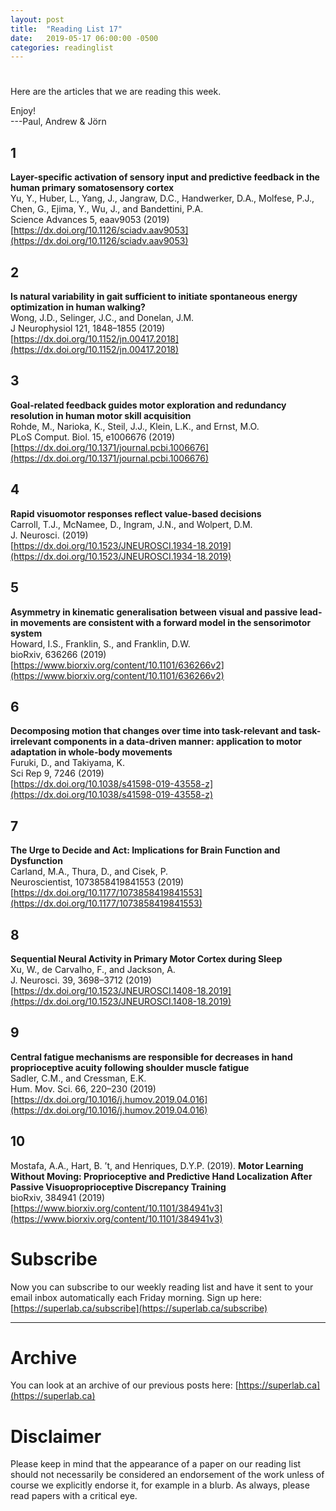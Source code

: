 ```yaml
---
layout: post
title:  "Reading List 17"
date:   2019-05-17 06:00:00 -0500
categories: readinglist
---
```


# 

Here are the articles that we are reading this week.

Enjoy!  
---Paul, Andrew & Jörn

## 1
**Layer-specific activation of sensory input and predictive feedback in the human primary somatosensory cortex**  
Yu, Y., Huber, L., Yang, J., Jangraw, D.C., Handwerker, D.A., Molfese, P.J., Chen, G., Ejima, Y., Wu, J., and Bandettini, P.A.  
Science Advances 5, eaav9053 (2019)  
[https://dx.doi.org/10.1126/sciadv.aav9053](https://dx.doi.org/10.1126/sciadv.aav9053)

## 2
**Is natural variability in gait sufficient to initiate spontaneous energy optimization in human walking?**  
Wong, J.D., Selinger, J.C., and Donelan, J.M.  
J Neurophysiol 121, 1848–1855 (2019)  
[https://dx.doi.org/10.1152/jn.00417.2018](https://dx.doi.org/10.1152/jn.00417.2018)

## 3
**Goal-related feedback guides motor exploration and redundancy resolution in human motor skill acquisition**  
Rohde, M., Narioka, K., Steil, J.J., Klein, L.K., and Ernst, M.O.  
PLoS Comput. Biol. 15, e1006676 (2019)  
[https://dx.doi.org/10.1371/journal.pcbi.1006676](https://dx.doi.org/10.1371/journal.pcbi.1006676)

## 4
**Rapid visuomotor responses reflect value-based decisions**  
Carroll, T.J., McNamee, D., Ingram, J.N., and Wolpert, D.M.  
J. Neurosci. (2019)  
[https://dx.doi.org/10.1523/JNEUROSCI.1934-18.2019](https://dx.doi.org/10.1523/JNEUROSCI.1934-18.2019)

## 5
**Asymmetry in kinematic generalisation between visual and passive lead-in movements are consistent with a forward model in the sensorimotor system**  
Howard, I.S., Franklin, S., and Franklin, D.W.  
bioRxiv, 636266 (2019)  
[https://www.biorxiv.org/content/10.1101/636266v2](https://www.biorxiv.org/content/10.1101/636266v2)

## 6
**Decomposing motion that changes over time into task-relevant and task-irrelevant components in a data-driven manner: application to motor adaptation in whole-body movements**  
Furuki, D., and Takiyama, K.  
Sci Rep 9, 7246 (2019)  
[https://dx.doi.org/10.1038/s41598-019-43558-z](https://dx.doi.org/10.1038/s41598-019-43558-z)

## 7
**The Urge to Decide and Act: Implications for Brain Function and Dysfunction**  
Carland, M.A., Thura, D., and Cisek, P.  
Neuroscientist, 1073858419841553 (2019)  
[https://dx.doi.org/10.1177/1073858419841553](https://dx.doi.org/10.1177/1073858419841553)

## 8
**Sequential Neural Activity in Primary Motor Cortex during Sleep**  
Xu, W., de Carvalho, F., and Jackson, A.  
J. Neurosci. 39, 3698–3712 (2019)  
[https://dx.doi.org/10.1523/JNEUROSCI.1408-18.2019](https://dx.doi.org/10.1523/JNEUROSCI.1408-18.2019)

## 9
**Central fatigue mechanisms are responsible for decreases in hand proprioceptive acuity following shoulder muscle fatigue**  
Sadler, C.M., and Cressman, E.K.  
Hum. Mov. Sci. 66, 220–230 (2019)  
[https://dx.doi.org/10.1016/j.humov.2019.04.016](https://dx.doi.org/10.1016/j.humov.2019.04.016)

## 10
Mostafa, A.A., Hart, B. ’t, and Henriques, D.Y.P. (2019).
**Motor Learning Without Moving: Proprioceptive and Predictive Hand Localization After Passive Visuoproprioceptive Discrepancy Training**  
bioRxiv, 384941 (2019)  
[https://www.biorxiv.org/content/10.1101/384941v3](https://www.biorxiv.org/content/10.1101/384941v3)


# Subscribe
Now you can subscribe to our weekly reading list and have it sent to your email inbox automatically each Friday morning. Sign up here: [https://superlab.ca/subscribe](https://superlab.ca/subscribe)


---
# Archive
You can look at an archive of our previous posts here: [https://superlab.ca](https://superlab.ca)


# Disclaimer
Please keep in mind that the appearance of a paper on our reading list should not necessarily be considered an endorsement of the work unless of course we explicitly endorse it, for example in a blurb. As always, please read papers with a critical eye.
